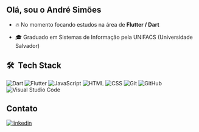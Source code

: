 <h2 align="left">Olá, sou o André Simões</h2>

- 🔥 No momento focando estudos na área de <b>Flutter / Dart</b>

- 🎓 Graduado em Sistemas de Informação pela UNIFACS (Universidade Salvador)

## 🛠 &nbsp;Tech Stack

![Dart](https://img.shields.io/badge/-Dart-05122A?style=flat&logo=dart&logoColor=007ACC) ![Flutter](https://img.shields.io/badge/Flutter-05122A?style=flat&logo=flutter&logoColor=00ADD8)
![JavaScript](https://img.shields.io/badge/-JavaScript-05122A?style=flat&logo=javascript)&nbsp;![HTML](https://img.shields.io/badge/-HTML-05122A?style=flat&logo=HTML5)&nbsp;![CSS](https://img.shields.io/badge/-CSS-05122A?style=flat&logo=CSS3&logoColor=1572B6)
![Git](https://img.shields.io/badge/-Git-05122A?style=flat&logo=git)&nbsp;![GitHub](https://img.shields.io/badge/-GitHub-05122A?style=flat&logo=github)
![Visual Studio Code](https://img.shields.io/badge/-Visual%20Studio%20Code-05122A?style=flat&logo=visual-studio-code&logoColor=007ACC)


## Contato
<p align="left">
<a href="https://linkedin.com/in/andreluizsimoes" target="_blank">
  <img align="center" src="https://img.shields.io/badge/-andreluizsimoes-05122A?style=flat&logo=linkedin" alt="linkedin"/>
</a>




<!--
**andreluizsimoes/andreluizsimoes** is a ✨ _special_ ✨ repository because its `README.md` (this file) appears on your GitHub profile.

Here are some ideas to get you started:

- 🔭 I’m currently working on ...
- 🌱 I’m currently learning ...
- 👯 I’m looking to collaborate on ...
- 🤔 I’m looking for help with ...
- 💬 Ask me about ...
- 📫 How to reach me: ...
- 😄 Pronouns: ...
- ⚡ Fun fact: ...
-->
